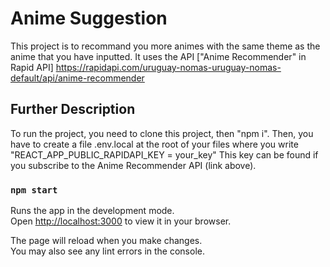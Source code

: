 # Anime Suggestion

This project is to recommand you more animes with the same theme as the anime that you have inputted.
It uses the API ["Anime Recommender" in Rapid API] https://rapidapi.com/uruguay-nomas-uruguay-nomas-default/api/anime-recommender

## Further Description

To run the project, you need to clone this project, then "npm i".
Then, you have to create a file .env.local at the root of your files where you write "REACT_APP_PUBLIC_RAPIDAPI_KEY = your_key"
This key can be found if you subscribe to the Anime Recommender API (link above).

### `npm start`

Runs the app in the development mode.\
Open [http://localhost:3000](http://localhost:3000) to view it in your browser.

The page will reload when you make changes.\
You may also see any lint errors in the console.

